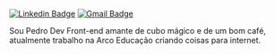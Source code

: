 [![Linkedin Badge](https://img.shields.io/badge/-LinkedIn-blue?style=flat-square&logo=Linkedin&logoColor=white&link=https://www.linkedin.com/in/hedenica/)](https://www.linkedin.com/in/phregenes/)
[![Gmail Badge](https://img.shields.io/badge/-Gmail-c14438?style=flat-square&logo=Gmail&logoColor=white&link=mailto:hedenica@gmail.com)](mailto:phregenes@gmail.com)

Sou Pedro Dev Front-end amante de cubo mágico e de um bom café, atualmente trabalho na Arco Educação criando coisas para internet.
